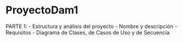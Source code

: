 # ProyectoDam1
PARTE 1: 
    - Estructura y análisis del proyecto
    - Nombre y descripción
    - Requisitos
    - Diagrama de Clases, de Casos de Uso y  de Secuencia
